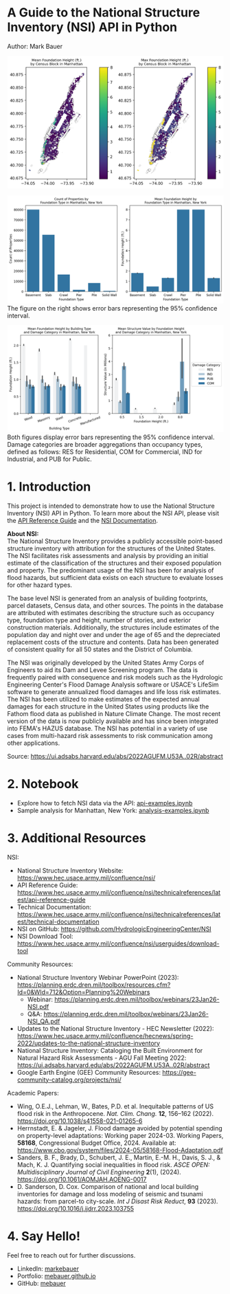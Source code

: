# A Guide to the National Structure Inventory (NSI) API in Python
Author: Mark Bauer

![cover-photo](figures/foundation-height-manhattan.png)

![cover-photo](figures/found-type-summary.png)
The figure on the right shows error bars representing the 95% confidence interval.

![cover-photo](figures/struct-val-build-type-found-type.png)
Both figures display error bars representing the 95% confidence interval. Damage categories are broader aggregations than occupancy types, defined as follows: RES for Residential, COM for Commercial, IND for Industrial, and PUB for Public.

# 1. Introduction
This project is intended to demonstrate how to use the National Structure Inventory (NSI) API in Python. To learn more about the NSI API, please visit the [API Reference Guide](https://www.hec.usace.army.mil/confluence/nsi/technicalreferences/latest/api-reference-guide) and the [NSI Documentation](https://www.hec.usace.army.mil/confluence/nsi).

**About NSI:**    
The National Structure Inventory provides a publicly accessible point-based structure inventory with attribution for the structures of the United States. The NSI facilitates risk assessments and analysis by providing an initial estimate of the classification of the structures and their exposed population and property. The predominant usage of the NSI has been for analysis of flood hazards, but sufficient data exists on each structure to evaluate losses for other hazard types.

The base level NSI is generated from an analysis of building footprints, parcel datasets, Census data, and other sources. The points in the database are attributed with estimates describing the structure such as occupancy type, foundation type and height, number of stories, and exterior construction materials. Additionally, the structures include estimates of the population day and night over and under the age of 65 and the depreciated replacement costs of the structure and contents. Data has been generated of consistent quality for all 50 states and the District of Columbia.

The NSI was originally developed by the United States Army Corps of Engineers to aid its Dam and Levee Screening program. The data is frequently paired with consequence and risk models such as the Hydrologic Engineering Center's Flood Damage Analysis software or USACE's LifeSim software to generate annualized flood damages and life loss risk estimates. The NSI has been utilized to make estimates of the expected annual damages for each structure in the United States using products like the Fathom flood data as published in Nature Climate Change. The most recent version of the data is now publicly available and has since been integrated into FEMA's HAZUS database. The NSI has potential in a variety of use cases from multi-hazard risk assessments to risk communication among other applications.

Source: https://ui.adsabs.harvard.edu/abs/2022AGUFM.U53A..02R/abstract

# 2. Notebook
- Explore how to fetch NSI data via the API: [api-examples.ipynb](https://github.com/mebauer/national-structure-inventory-examples/blob/main/api-examples.ipynb)
- Sample analysis for Manhattan, New York: [analysis-examples.ipynb](https://github.com/mebauer/national-structure-inventory-examples/blob/main/analysis-examples.ipynb)

# 3. Additional Resources
NSI:  
- National Structure Inventory Website: https://www.hec.usace.army.mil/confluence/nsi/
- API Reference Guide: https://www.hec.usace.army.mil/confluence/nsi/technicalreferences/latest/api-reference-guide
- Technical Documentation: https://www.hec.usace.army.mil/confluence/nsi/technicalreferences/latest/technical-documentation
- NSI on GitHub: https://github.com/HydrologicEngineeringCenter/NSI
- NSI Download Tool: https://www.hec.usace.army.mil/confluence/nsi/userguides/download-tool

Community Resources:  
- National Structure Inventory Webinar PowerPoint (2023): https://planning.erdc.dren.mil/toolbox/resources.cfm?Id=0&WId=712&Option=Planning%20Webinars
    - Webinar: https://planning.erdc.dren.mil/toolbox/webinars/23Jan26-NSI.pdf
    - Q&A: https://planning.erdc.dren.mil/toolbox/webinars/23Jan26-NSI_QA.pdf
- Updates to the National Structure Inventory - HEC Newsletter (2022): https://www.hec.usace.army.mil/confluence/hecnews/spring-2022/updates-to-the-national-structure-inventory
- National Structure Inventory: Cataloging the Built Environment for Natural Hazard Risk Assessments - AGU Fall Meeting 2022: https://ui.adsabs.harvard.edu/abs/2022AGUFM.U53A..02R/abstract
- Google Earth Engine (GEE) Community Resources: https://gee-community-catalog.org/projects/nsi/

Academic Papers:  
- Wing, O.E.J., Lehman, W., Bates, P.D. et al. Inequitable patterns of US flood risk in the Anthropocene. *Nat. Clim. Chang.* **12**, 156–162 (2022). https://doi.org/10.1038/s41558-021-01265-6
- Herrnstadt, E. & Jageler, J. Flood damage avoided by potential spending on property-level adaptations: Working paper 2024-03. Working Papers, **58168**, Congressional Budget Office, 2024. Available at: https://www.cbo.gov/system/files/2024-05/58168-Flood-Adaptation.pdf
- Sanders, B. F., Brady, D., Schubert, J. E., Martin, E.-M. H., Davis, S. J., & Mach, K. J. Quantifying social inequalities in flood risk. *ASCE OPEN: Multidisciplinary Journal of Civil Engineering* **2**(1), (2024). https://doi.org/10.1061/AOMJAH.AOENG-0017
- D. Sanderson, D. Cox. Comparison of national and local building inventories for damage and loss modeling of seismic and tsunami hazards: from parcel-to city-scale. *Int J Disast Risk Reduct*, **93** (2023). https://doi.org/10.1016/j.ijdrr.2023.103755

# 4. Say Hello!
Feel free to reach out for further discussions.
- LinkedIn: [markebauer](https://www.linkedin.com/in/markebauer/)  
- Portfolio: [mebauer.github.io](https://mebauer.github.io/)
- GitHub: [mebauer](https://github.com/mebauer) 
